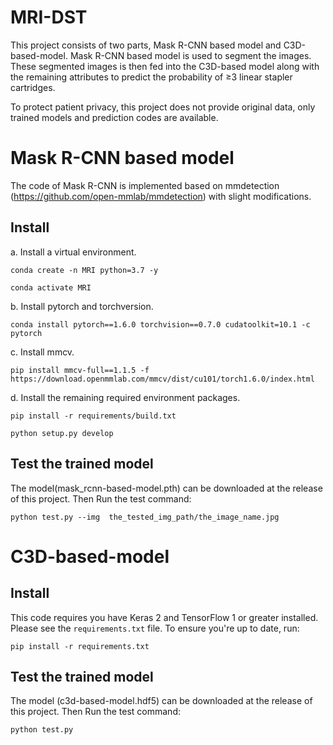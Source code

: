 # MRI-DST
This project consists of two parts, Mask R-CNN based model and C3D-based-model. Mask R-CNN based model is used to segment the images. These segmented images is then fed into the C3D-based model along with the remaining attributes to predict the probability of ≥3 linear stapler cartridges.

To protect patient privacy, this project does not provide original data, only trained models and prediction codes are available.

# Mask R-CNN based model
The code of Mask R-CNN is implemented based on mmdetection (https://github.com/open-mmlab/mmdetection) with slight modifications. 
## Install
a. Install a virtual environment.

  `conda create -n MRI python=3.7 -y`
  
  `conda activate MRI`
  
b. Install pytorch and torchversion.

  `conda install pytorch==1.6.0 torchvision==0.7.0 cudatoolkit=10.1 -c pytorch`
  
c. Install mmcv.

  `pip install mmcv-full==1.1.5 -f https://download.openmmlab.com/mmcv/dist/cu101/torch1.6.0/index.html`
  
d. Install the remaining required environment packages.

  `pip install -r requirements/build.txt`
  
  `python setup.py develop`

## Test the trained model

The model(mask_rcnn-based-model.pth) can be downloaded at the release of this project. Then Run the test command:

`python test.py --img  the_tested_img_path/the_image_name.jpg`

# C3D-based-model
## Install 

This code requires you have Keras 2 and TensorFlow 1 or greater installed. Please see the `requirements.txt` file. To ensure you're up to date, run:

`pip install -r requirements.txt`

## Test the trained model
The model (c3d-based-model.hdf5) can be downloaded at the release of this project. Then Run the test command:

`python test.py`
